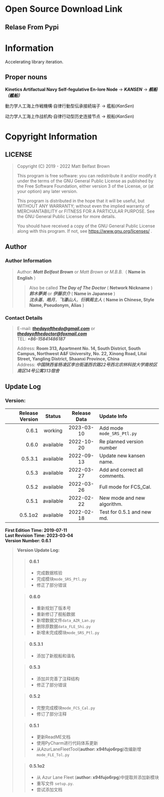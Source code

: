 # Open Source Download Link 

## Relase From Pypi


# Information 
Accelerating library iteration.
## Proper nouns 
**Kinetics Artifactual Navy Self-fegulative En-lore Node**
-> ***KANSEN*** -> ***舰船（艦船）***

動力学人工海上作戦機構·自律行動型伝承接続端子  -> 艦船(*KanSen*)

动力学人工海上作战机构·自律行动型历史连接节点  -> 舰船(*KanSen*)

# Copyright Information 

## LICENSE 
> Copyright (C) 2019 - 2022 Matt Belfast Brown  
>   
> This program is free software: you can redistribute it and/or modify it under the terms of the GNU General Public License as published by the Free Software Foundation, either version 3 of the License, or (at your option) any later version.  
>    
> This program is distributed in the hope that it will be useful, but WITHOUT ANY WARRANTY; without even the implied warranty of MERCHANTABILITY or FITNESS FOR A PARTICULAR PURPOSE.  See the GNU General Public License for more details.  
>   
> You should have received a copy of the GNU General Public License along with this program.  If not, see <https://www.gnu.org/licenses/> .  

## Author  
### Author Information  
> Author: ***Matt Belfast Brown*** or *Matt Brown* or *M.B.B.*（ **Name in English** ）  
>> Also be called ***The Day of The Doctor*** ( **Network Nickname** )  
>> ***鈴木夢美*** or ***伊藤京介*** ( **Name in Japanese** )  
>> ***沈永基***，***皓月***，***飞瀑山人***，***衍枫阁主人*** ( **Name in Chinese, Style Name, Pseudonym, Alias** ) 
    
### Contact Details 
> E-mail: ***thedayofthedo@gmail.com*** or ***thedayofthedoctor@foxmail.com***   
> TEL: ___+86-15841486187___ 
>  
> Address: **Room 313, Apartment No. 14, South District, South Campus, Northwest A&F University, No. 22, Xinong Road, Litai Street, Yangling District, Shaanxi Province, China**  
> Address: ***中国陕西省杨凌区李台街道西农路22号西北农林科技大学南校区南区14号公寓313宿舍***  
   
## Update Log
### Version:  

| Release Version |  Status   | Release Data | Update Info                   | 
|----------------:|:---------:|:------------:|:------------------------------|
|           0.6.1 |  working  |  2023-03-10  | Add mode `mode_SRS_Ptl.py`    |
|           0.6.0 | available |  2022-10-20  | Re planned version number     |                                     |
|         0.5.3.1 | available |  2022-09-13  | Update new kansen name.       |
|           0.5.3 | available |  2022-03-27  | Add and correct all comments. |
|           0.5.2 | available |  2022-03-26  | Full mode for FCS_Cal.        |
|           0.5.1 | available |  2022-02-22  | New mode and new algorithm.   |
|         0.5.1α2 | available |  2022-02-18  | Test for 0.5.1 and new md.    |


**First Edition Time: 2019-07-11**  
**Last Revision Time: 2023-03-04**  
**Version Number: 0.6.1**

> **Version Update Log:**  
>> #### 0.6.1
>> + 完成数据核验
>> + 完成模块`mode_SRS_Ptl.py`
>> + 修正了部分错误
> 
>> #### 0.6.0
>> + 重新规划了版本号
>> + 重新修订了舰船数据
>> + 新增数据文件`data_AZR_Lan.py`
>> + 删除原数据`data_FLE_Shi.py`
>> + 新增未完成模块`mode_SRS_Ptl.py`
>
>>#### 0.5.3.1
>> + 添加了新舰船和谐名
>
>>#### 0.5.3
>> + 添加并完善了注释结构
>> + 修正了部分错误
> 
>> #### 0.5.2
>> - 完整完成模块`mode_FCS_Cal.py`
>> - 修订了部分注释
> 
>> #### 0.5.1  
>> + 更新ReadME文档  
>> + 使用PyCharm进行代码体系更新
>> + 从AzurLaneFleetTool(**author: x94fujo6rpg**)改编新增`mode_FLE_Tol.py`
> 
>> #### 0.5.1α2
>> + 从 Azur Lane Fleet  (**author: x94fujo6rpg**)中提取并添加新模块
>> + 重写文件 `setup.py`.
>> + 尝试添加文档